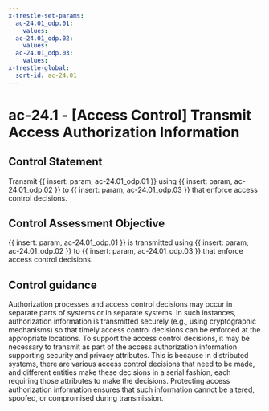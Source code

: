 ```yaml
---
x-trestle-set-params:
  ac-24.01_odp.01:
    values:
  ac-24.01_odp.02:
    values:
  ac-24.01_odp.03:
    values:
x-trestle-global:
  sort-id: ac-24.01
---
```


# ac-24.1 - \[Access Control\] Transmit Access Authorization Information

## Control Statement

Transmit {{ insert: param, ac-24.01_odp.01 }} using {{ insert: param, ac-24.01_odp.02 }} to {{ insert: param, ac-24.01_odp.03 }} that enforce access control decisions.

## Control Assessment Objective

{{ insert: param, ac-24.01_odp.01 }} is transmitted using {{ insert: param, ac-24.01_odp.02 }} to {{ insert: param, ac-24.01_odp.03 }} that enforce access control decisions.

## Control guidance

Authorization processes and access control decisions may occur in separate parts of systems or in separate systems. In such instances, authorization information is transmitted securely (e.g., using cryptographic mechanisms) so that timely access control decisions can be enforced at the appropriate locations. To support the access control decisions, it may be necessary to transmit as part of the access authorization information supporting security and privacy attributes. This is because in distributed systems, there are various access control decisions that need to be made, and different entities make these decisions in a serial fashion, each requiring those attributes to make the decisions. Protecting access authorization information ensures that such information cannot be altered, spoofed, or compromised during transmission.
